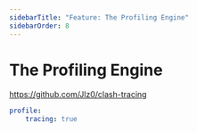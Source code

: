 ```yaml
---
sidebarTitle: "Feature: The Profiling Engine"
sidebarOrder: 8
---
```


# The Profiling Engine

https://github.com/Jlz0/clash-tracing

```yaml
profile:
    tracing: true
```
